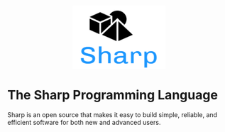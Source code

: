 <a name="logo"/>
<div align="center">
<a href="https://github.com/" target="_blank">
<img src="https://github.com/AndroDevcd/Sharp/blob/master/logo.png" alt="Sharp Logo" width="210" height="142"></img>
</a>
</div>

# The Sharp Programming Language
Sharp is an open source that makes it easy to build simple, reliable, and efficient software for both new and advanced users.
